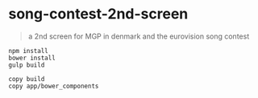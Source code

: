 # song-contest-2nd-screen

> a 2nd screen for MGP in denmark and the eurovision song contest

```
npm install
bower install
gulp build

copy build
copy app/bower_components
```
